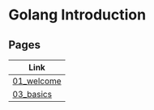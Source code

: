 # Golang Introduction

## Pages

| Link |
| ---- |
| [01_welcome](./01_welcome.html) |
| [03_basics](./03_basics.html) |
